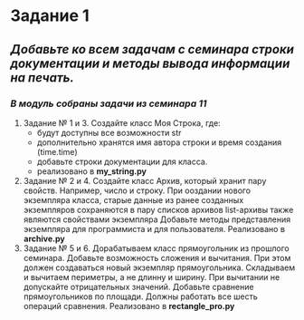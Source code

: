 # Задание 1

## *Добавьте ко всем задачам с семинара строки документации и методы вывода информации на печать.*
### *В модуль собраны задачи из семинара 11*

 1. Задание № 1 и 3. Создайте класс Моя Строка, где:
    - будут доступны все возможности str
    - дополнительно хранятся имя автора строки и время создания (time.time)
    - добавьте строки документации для класса.
    - реализовано в **my_string.py**
 2. Задание № 2 и 4. Создайте класс Архив, который хранит пару свойств. Например, число и строку. При ооздании нового
    экземпляра класса, старые данные из ранее созданных экземпляров сохраняются в пару списков архивов list-архивы 
    также являются свойствами экземпляра Добавьте методы представления экземпляра для программиста и для пользователя. 
    Реализовано в **archive.py**
 3. Задание № 5 и 6. Дорабатываем класс прямоугольник из прошлого семинара. Добавьте возможность сложения и вычитания.
    При этом должен создаваться новый экземпляр прямоугольника. Складываем и вычитаем периметры, а не длинну и ширину.
    При вычитании не допускайте отрицательных значений. Добавьте сравнение прямоугольников по площади. Должны работать
    все шесть операций сравнения. Реализовано в **rectangle_pro.py**